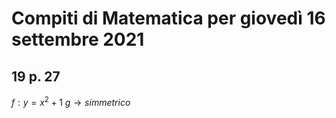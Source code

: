 # Compiti di Matematica per giovedì 16 settembre 2021

## 19 p. 27

$f:y=x^2+1$
$g\to simmetrico\,$
<!--stackedit_data:
eyJoaXN0b3J5IjpbLTE5NDU5NzEzNCwtMjA4ODc0NjYxMl19
-->